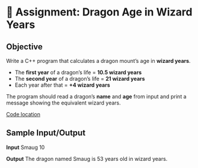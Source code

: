# 🐉 Assignment: Dragon Age in Wizard Years  

##  Objective  
Write a C++ program that calculates a dragon mount’s age in **wizard years**.  

- The **first year** of a dragon’s life = **10.5 wizard years**  
- The **second year** of a dragon’s life = **21 wizard years**  
- Each year after that = **+4 wizard years**  

The program should read a dragon’s **name** and **age** from input and print a message showing the equivalent wizard years.  

[Code location](./Cpp/Ass1/Project1/Project1/FileName.cpp)

##  Sample Input/Output  

**Input**
Smaug
10

**Output**
The dragon named Smaug is 53 years old in wizard years.
